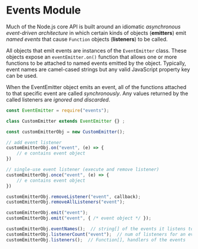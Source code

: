 # Events Module

Much of the Node.js core API is built around an idiomatic *asynchronous event-driven architecture* in which certain kinds of objects (**emitters**) emit *named events* that cause `Function` objects (**listeners**) to be called.

All objects that emit events are instances of the `EventEmitter` class. These objects expose an `eventEmitter.on()` function that allows one or more functions to be attached to named events emitted by the object. Typically, event names are camel-cased strings but any valid JavaScript property key can be used.

When the EventEmitter object emits an event, all of the functions attached to that specific event are called *synchronously*. Any values returned by the called listeners are *ignored and discarded*.

```js
const EventEmitter = require("events");

class CustomEmitter extends EventEmitter {} ;

const customEmitterObj = new CustomEmitter();

// add event listener
customEmitterObj.on("event", (e) => {
    // e contains event object
})

// single-use event listener (execute and remove listener)
customEmitterObj.once("event", (e) => {
    // e contains event object
})

customEmitterObj.removeListener("event", callback);
customEmitterObj.removeAllListeners("event");

customEmitterObj.emit("event");
customEmitterObj.emit("event", { /* event object */ });

customEmitterObj.eventNames();  // string[] of the events it listens to
customEmitterObj.listenerCount("event");  // num of listeners for an event
customEmitterObj.listeners();  // Function[], handlers of the events
```
